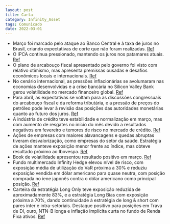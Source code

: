 ```yaml
---
layout: post
title: Carta
category: Infinity_Asset
tags: Comunicado
date: 2022-03-01
---
```


- Março foi marcado pelo ataque ao Banco Central e à taxa de juros no Brasil, criando expectativas de corte que não foram realizadas.
<a href="#" onclick="search_on_pdf('No Brasil, março começou ainda com expectativas de aumento dos gastos do governo com o Bolsa Famíl')">Ref</a>
- O IPCA continua pressionado, mantendo os juros nos patamares atuais.
<a href="#" onclick="search_on_pdf('O IPCA aos 0,84%, com pressão sazonal de educação e serviços em alta, continua a pressionar parte ')">Ref</a>
- O plano de arcabouço fiscal apresentado pelo governo foi visto com relativo otimismo, mas apresenta premissas ousadas e desafios econômicos locais e internacionais.
<a href="#" onclick="search_on_pdf('Por fim, o plano de arcabouço fiscal, que foi constantemente adiado, acabou sendo apresentado pelo')">Ref</a>
- No cenário internacional, as pressões inflacionárias se avolumaram nas economias desenvolvidas e a crise bancária no Silicon Valley Bank gerou volatilidade no mercado financeiro global.
<a href="#" onclick="search_on_pdf('bancário, com uma queda forte dos preços do Silicon Valley Bank. A partir daí, foi observada uma q')">Ref</a>
- Para abril, as expectativas se voltam para as discussões congressuais do arcabouço fiscal e da reforma tributária, e a pressão de preços do petróleo pode levar à revisão das posições das autoridades monetárias quanto ao futuro dos juros.
<a href="#" onclick="search_on_pdf('parte de OPEP+, pode levar à uma revisão das posições mais recentes das autoridades monetárias qua')">Ref</a>
- A indústria de crédito teve estabilidade e normalização em março, mas com aumento de resgates no início do mês devido a resultados negativos em fevereiro e temores de risco no mercado de crédito.
<a href="#" onclick="search_on_pdf('em inflação implícita curta.  Crédito O mês de março foi marcado pela maior estabilidade e norma')">Ref</a>
- Ações de empresas com maiores alavancagens e quedas abruptas tiveram desvalorização, como empresas do setor da saúde. Estratégia de ações manteve exposição menor frente ao índice, mas obteve resultado próximo ao Ibovespa.
<a href="#" onclick="search_on_pdf('e 16,47%. A estratégia de ações, ainda que tenha mantido exposição menor frente ao índice, obteve ')">Ref</a>
- Book de volatilidade apresentou resultado positivo em março.
<a href="#" onclick="search_on_pdf('e 16,47%. A estratégia de ações, ainda que tenha mantido exposição menor frente ao índice, obteve ')">Ref</a>
- Fundo multimercado Infinity Hedge elevou nível de risco, com exposição média de utilização do VaR próxima a 30% e reduziu exposição vendida em dólar americano para quase neutra, com posição comprada no iene japonês contra o dólar americano como principal posição.
<a href="#" onclick="search_on_pdf('Exposição das carteirasNosso fundo multimercado, Infinity Hedge FIM apresentou resultado de +2,39%')">Ref</a>
- Carteira da estratégia Long Only teve exposição reduzida de aproximadamente 83%, e a estratégia Long Bias com exposição próxima a 70%, dando continuidade à estratégia de long & short com pares inter e intra-setoriais. Destaque positivo para posições em Trava de DI, ouro, NTN-B longa e inflação implícita curta no fundo de Renda Fixa ativos.
<a href="#" onclick="search_on_pdf('Ibovespa.  Com relação às carteiras das estratégias Long Only e Long Bias passamos com exposição r')">Ref</a>
